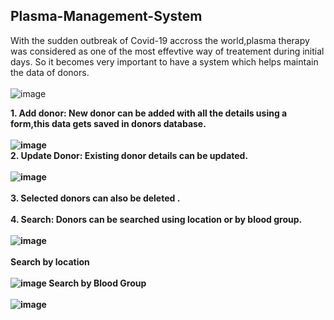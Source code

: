 ## Plasma-Management-System
With the sudden outbreak of Covid-19 accross the world,plasma therapy was considered as one of the most effevtive way of treatement during initial days. So it becomes very important to have a system which helps maintain the data of donors.<br><br>
![image](https://user-images.githubusercontent.com/55754611/120229411-bc83ac80-c26a-11eb-8306-3b591c4ada50.png)

<b> 1. Add donor:<b> New donor can be added with all the details using a form,this data gets saved in donors database. <br><br>
![image](https://user-images.githubusercontent.com/55754611/120227809-87c22600-c267-11eb-8452-06d20a65a961.png)<br>
  <b> 2. Update Donor: <b> Existing donor details can be updated. <br><br>
![image](https://user-images.githubusercontent.com/55754611/120228127-2484c380-c268-11eb-8164-90b8a0303e8b.png)<br><br>
<b> 3. Selected donors can also be deleted .<b> <br> <br> 
<b> 4. Search: <b> Donors can be searched using location or by blood group.<br><br>
 ![image](https://user-images.githubusercontent.com/55754611/120228576-0c617400-c269-11eb-8399-5864b7a50a16.png)<br> <br>
  <b> Search by location <b> <br> <br>
   ![image](https://user-images.githubusercontent.com/55754611/120229514-edfc7800-c26a-11eb-8283-c1adbbe81c32.png)
   <b> Search by Blood Group <b> <br> <br>
   ![image](https://user-images.githubusercontent.com/55754611/120229677-3b78e500-c26b-11eb-9611-0c9eb9287ae2.png)

    

    
 


